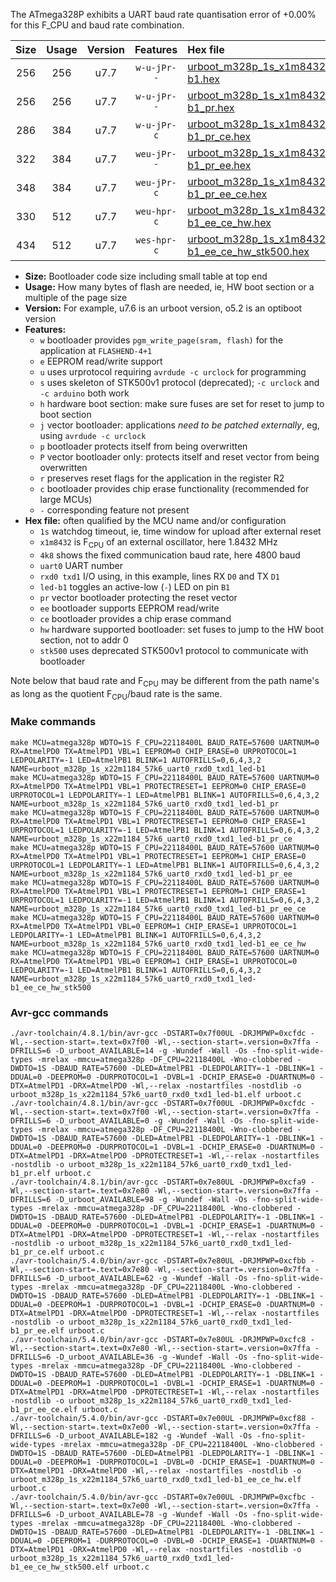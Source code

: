 The ATmega328P exhibits a UART baud rate quantisation error of +0.00% for this F_CPU and baud rate combination.

|Size|Usage|Version|Features|Hex file|
|:-:|:-:|:-:|:-:|:--|
|256|256|u7.7|`w-u-jPr--`|[urboot_m328p_1s_x1m8432_4k8_uart0_rxd0_txd1_led-b1.hex](https://raw.githubusercontent.com/stefanrueger/urboot.hex/main/boards/timeduino/atmega328p/watchdog_1_s/external_oscillator_x/%2B1m843200_hz/%2B%2B%2B4k8_baud/uart0_rxd0_txd1/led-b1/urboot_m328p_1s_x1m8432_4k8_uart0_rxd0_txd1_led-b1.hex)|
|256|256|u7.7|`w-u-jPr--`|[urboot_m328p_1s_x1m8432_4k8_uart0_rxd0_txd1_led-b1_pr.hex](https://raw.githubusercontent.com/stefanrueger/urboot.hex/main/boards/timeduino/atmega328p/watchdog_1_s/external_oscillator_x/%2B1m843200_hz/%2B%2B%2B4k8_baud/uart0_rxd0_txd1/led-b1/urboot_m328p_1s_x1m8432_4k8_uart0_rxd0_txd1_led-b1_pr.hex)|
|286|384|u7.7|`w-u-jPr-c`|[urboot_m328p_1s_x1m8432_4k8_uart0_rxd0_txd1_led-b1_pr_ce.hex](https://raw.githubusercontent.com/stefanrueger/urboot.hex/main/boards/timeduino/atmega328p/watchdog_1_s/external_oscillator_x/%2B1m843200_hz/%2B%2B%2B4k8_baud/uart0_rxd0_txd1/led-b1/urboot_m328p_1s_x1m8432_4k8_uart0_rxd0_txd1_led-b1_pr_ce.hex)|
|322|384|u7.7|`weu-jPr--`|[urboot_m328p_1s_x1m8432_4k8_uart0_rxd0_txd1_led-b1_pr_ee.hex](https://raw.githubusercontent.com/stefanrueger/urboot.hex/main/boards/timeduino/atmega328p/watchdog_1_s/external_oscillator_x/%2B1m843200_hz/%2B%2B%2B4k8_baud/uart0_rxd0_txd1/led-b1/urboot_m328p_1s_x1m8432_4k8_uart0_rxd0_txd1_led-b1_pr_ee.hex)|
|348|384|u7.7|`weu-jPr-c`|[urboot_m328p_1s_x1m8432_4k8_uart0_rxd0_txd1_led-b1_pr_ee_ce.hex](https://raw.githubusercontent.com/stefanrueger/urboot.hex/main/boards/timeduino/atmega328p/watchdog_1_s/external_oscillator_x/%2B1m843200_hz/%2B%2B%2B4k8_baud/uart0_rxd0_txd1/led-b1/urboot_m328p_1s_x1m8432_4k8_uart0_rxd0_txd1_led-b1_pr_ee_ce.hex)|
|330|512|u7.7|`weu-hpr-c`|[urboot_m328p_1s_x1m8432_4k8_uart0_rxd0_txd1_led-b1_ee_ce_hw.hex](https://raw.githubusercontent.com/stefanrueger/urboot.hex/main/boards/timeduino/atmega328p/watchdog_1_s/external_oscillator_x/%2B1m843200_hz/%2B%2B%2B4k8_baud/uart0_rxd0_txd1/led-b1/urboot_m328p_1s_x1m8432_4k8_uart0_rxd0_txd1_led-b1_ee_ce_hw.hex)|
|434|512|u7.7|`wes-hpr-c`|[urboot_m328p_1s_x1m8432_4k8_uart0_rxd0_txd1_led-b1_ee_ce_hw_stk500.hex](https://raw.githubusercontent.com/stefanrueger/urboot.hex/main/boards/timeduino/atmega328p/watchdog_1_s/external_oscillator_x/%2B1m843200_hz/%2B%2B%2B4k8_baud/uart0_rxd0_txd1/led-b1/urboot_m328p_1s_x1m8432_4k8_uart0_rxd0_txd1_led-b1_ee_ce_hw_stk500.hex)|

- **Size:** Bootloader code size including small table at top end
- **Usage:** How many bytes of flash are needed, ie, HW boot section or a multiple of the page size
- **Version:** For example, u7.6 is an urboot version, o5.2 is an optiboot version
- **Features:**
  + `w` bootloader provides `pgm_write_page(sram, flash)` for the application at `FLASHEND-4+1`
  + `e` EEPROM read/write support
  + `u` uses urprotocol requiring `avrdude -c urclock` for programming
  + `s` uses skeleton of STK500v1 protocol (deprecated); `-c urclock` and `-c arduino` both work
  + `h` hardware boot section: make sure fuses are set for reset to jump to boot section
  + `j` vector bootloader: applications *need to be patched externally*, eg, using `avrdude -c urclock`
  + `p` bootloader protects itself from being overwritten
  + `P` vector bootloader only: protects itself and reset vector from being overwritten
  + `r` preserves reset flags for the application in the register R2
  + `c` bootloader provides chip erase functionality (recommended for large MCUs)
  + `-` corresponding feature not present
- **Hex file:** often qualified by the MCU name and/or configuration
  + `1s` watchdog timeout, ie, time window for upload after external reset
  + `x1m8432` is F<sub>CPU</sub> of an external oscillator, here 1.8432 MHz
  + `4k8` shows the fixed communication baud rate, here 4800 baud
  + `uart0` UART number
  + `rxd0 txd1` I/O using, in this example, lines RX `D0` and TX `D1`
  + `led-b1` toggles an active-low (`-`) LED on pin `B1`
  + `pr` vector bootloader protecting the reset vector
  + `ee` bootloader supports EEPROM read/write
  + `ce` bootloader provides a chip erase command
  + `hw` hardware supported bootloader: set fuses to jump to the HW boot section, not to addr 0
  + `stk500` uses deprecated STK500v1 protocol to communicate with bootloader


Note below that baud rate and F<sub>CPU</sub> may be different from the path name's as long as the quotient F<sub>CPU</sub>/baud rate is the same.

### Make commands
```
make MCU=atmega328p WDTO=1S F_CPU=22118400L BAUD_RATE=57600 UARTNUM=0 RX=AtmelPD0 TX=AtmelPD1 VBL=1 EEPROM=0 CHIP_ERASE=0 URPROTOCOL=1 LEDPOLARITY=-1 LED=AtmelPB1 BLINK=1 AUTOFRILLS=0,6,4,3,2 NAME=urboot_m328p_1s_x22m1184_57k6_uart0_rxd0_txd1_led-b1
make MCU=atmega328p WDTO=1S F_CPU=22118400L BAUD_RATE=57600 UARTNUM=0 RX=AtmelPD0 TX=AtmelPD1 VBL=1 PROTECTRESET=1 EEPROM=0 CHIP_ERASE=0 URPROTOCOL=1 LEDPOLARITY=-1 LED=AtmelPB1 BLINK=1 AUTOFRILLS=0,6,4,3,2 NAME=urboot_m328p_1s_x22m1184_57k6_uart0_rxd0_txd1_led-b1_pr
make MCU=atmega328p WDTO=1S F_CPU=22118400L BAUD_RATE=57600 UARTNUM=0 RX=AtmelPD0 TX=AtmelPD1 VBL=1 PROTECTRESET=1 EEPROM=0 CHIP_ERASE=1 URPROTOCOL=1 LEDPOLARITY=-1 LED=AtmelPB1 BLINK=1 AUTOFRILLS=0,6,4,3,2 NAME=urboot_m328p_1s_x22m1184_57k6_uart0_rxd0_txd1_led-b1_pr_ce
make MCU=atmega328p WDTO=1S F_CPU=22118400L BAUD_RATE=57600 UARTNUM=0 RX=AtmelPD0 TX=AtmelPD1 VBL=1 PROTECTRESET=1 EEPROM=1 CHIP_ERASE=0 URPROTOCOL=1 LEDPOLARITY=-1 LED=AtmelPB1 BLINK=1 AUTOFRILLS=0,6,4,3,2 NAME=urboot_m328p_1s_x22m1184_57k6_uart0_rxd0_txd1_led-b1_pr_ee
make MCU=atmega328p WDTO=1S F_CPU=22118400L BAUD_RATE=57600 UARTNUM=0 RX=AtmelPD0 TX=AtmelPD1 VBL=1 PROTECTRESET=1 EEPROM=1 CHIP_ERASE=1 URPROTOCOL=1 LEDPOLARITY=-1 LED=AtmelPB1 BLINK=1 AUTOFRILLS=0,6,4,3,2 NAME=urboot_m328p_1s_x22m1184_57k6_uart0_rxd0_txd1_led-b1_pr_ee_ce
make MCU=atmega328p WDTO=1S F_CPU=22118400L BAUD_RATE=57600 UARTNUM=0 RX=AtmelPD0 TX=AtmelPD1 VBL=0 EEPROM=1 CHIP_ERASE=1 URPROTOCOL=1 LEDPOLARITY=-1 LED=AtmelPB1 BLINK=1 AUTOFRILLS=0,6,4,3,2 NAME=urboot_m328p_1s_x22m1184_57k6_uart0_rxd0_txd1_led-b1_ee_ce_hw
make MCU=atmega328p WDTO=1S F_CPU=22118400L BAUD_RATE=57600 UARTNUM=0 RX=AtmelPD0 TX=AtmelPD1 VBL=0 EEPROM=1 CHIP_ERASE=1 URPROTOCOL=0 LEDPOLARITY=-1 LED=AtmelPB1 BLINK=1 AUTOFRILLS=0,6,4,3,2 NAME=urboot_m328p_1s_x22m1184_57k6_uart0_rxd0_txd1_led-b1_ee_ce_hw_stk500
```

### Avr-gcc commands
```
./avr-toolchain/4.8.1/bin/avr-gcc -DSTART=0x7f00UL -DRJMPWP=0xcfdc -Wl,--section-start=.text=0x7f00 -Wl,--section-start=.version=0x7ffa -DFRILLS=6 -D_urboot_AVAILABLE=14 -g -Wundef -Wall -Os -fno-split-wide-types -mrelax -mmcu=atmega328p -DF_CPU=22118400L -Wno-clobbered -DWDTO=1S -DBAUD_RATE=57600 -DLED=AtmelPB1 -DLEDPOLARITY=-1 -DBLINK=1 -DDUAL=0 -DEEPROM=0 -DURPROTOCOL=1 -DVBL=1 -DCHIP_ERASE=0 -DUARTNUM=0 -DTX=AtmelPD1 -DRX=AtmelPD0 -Wl,--relax -nostartfiles -nostdlib -o urboot_m328p_1s_x22m1184_57k6_uart0_rxd0_txd1_led-b1.elf urboot.c
./avr-toolchain/4.8.1/bin/avr-gcc -DSTART=0x7f00UL -DRJMPWP=0xcfdc -Wl,--section-start=.text=0x7f00 -Wl,--section-start=.version=0x7ffa -DFRILLS=6 -D_urboot_AVAILABLE=0 -g -Wundef -Wall -Os -fno-split-wide-types -mrelax -mmcu=atmega328p -DF_CPU=22118400L -Wno-clobbered -DWDTO=1S -DBAUD_RATE=57600 -DLED=AtmelPB1 -DLEDPOLARITY=-1 -DBLINK=1 -DDUAL=0 -DEEPROM=0 -DURPROTOCOL=1 -DVBL=1 -DCHIP_ERASE=0 -DUARTNUM=0 -DTX=AtmelPD1 -DRX=AtmelPD0 -DPROTECTRESET=1 -Wl,--relax -nostartfiles -nostdlib -o urboot_m328p_1s_x22m1184_57k6_uart0_rxd0_txd1_led-b1_pr.elf urboot.c
./avr-toolchain/4.8.1/bin/avr-gcc -DSTART=0x7e80UL -DRJMPWP=0xcfa9 -Wl,--section-start=.text=0x7e80 -Wl,--section-start=.version=0x7ffa -DFRILLS=6 -D_urboot_AVAILABLE=98 -g -Wundef -Wall -Os -fno-split-wide-types -mrelax -mmcu=atmega328p -DF_CPU=22118400L -Wno-clobbered -DWDTO=1S -DBAUD_RATE=57600 -DLED=AtmelPB1 -DLEDPOLARITY=-1 -DBLINK=1 -DDUAL=0 -DEEPROM=0 -DURPROTOCOL=1 -DVBL=1 -DCHIP_ERASE=1 -DUARTNUM=0 -DTX=AtmelPD1 -DRX=AtmelPD0 -DPROTECTRESET=1 -Wl,--relax -nostartfiles -nostdlib -o urboot_m328p_1s_x22m1184_57k6_uart0_rxd0_txd1_led-b1_pr_ce.elf urboot.c
./avr-toolchain/5.4.0/bin/avr-gcc -DSTART=0x7e80UL -DRJMPWP=0xcfbb -Wl,--section-start=.text=0x7e80 -Wl,--section-start=.version=0x7ffa -DFRILLS=6 -D_urboot_AVAILABLE=62 -g -Wundef -Wall -Os -fno-split-wide-types -mrelax -mmcu=atmega328p -DF_CPU=22118400L -Wno-clobbered -DWDTO=1S -DBAUD_RATE=57600 -DLED=AtmelPB1 -DLEDPOLARITY=-1 -DBLINK=1 -DDUAL=0 -DEEPROM=1 -DURPROTOCOL=1 -DVBL=1 -DCHIP_ERASE=0 -DUARTNUM=0 -DTX=AtmelPD1 -DRX=AtmelPD0 -DPROTECTRESET=1 -Wl,--relax -nostartfiles -nostdlib -o urboot_m328p_1s_x22m1184_57k6_uart0_rxd0_txd1_led-b1_pr_ee.elf urboot.c
./avr-toolchain/5.4.0/bin/avr-gcc -DSTART=0x7e80UL -DRJMPWP=0xcfc8 -Wl,--section-start=.text=0x7e80 -Wl,--section-start=.version=0x7ffa -DFRILLS=6 -D_urboot_AVAILABLE=36 -g -Wundef -Wall -Os -fno-split-wide-types -mrelax -mmcu=atmega328p -DF_CPU=22118400L -Wno-clobbered -DWDTO=1S -DBAUD_RATE=57600 -DLED=AtmelPB1 -DLEDPOLARITY=-1 -DBLINK=1 -DDUAL=0 -DEEPROM=1 -DURPROTOCOL=1 -DVBL=1 -DCHIP_ERASE=1 -DUARTNUM=0 -DTX=AtmelPD1 -DRX=AtmelPD0 -DPROTECTRESET=1 -Wl,--relax -nostartfiles -nostdlib -o urboot_m328p_1s_x22m1184_57k6_uart0_rxd0_txd1_led-b1_pr_ee_ce.elf urboot.c
./avr-toolchain/5.4.0/bin/avr-gcc -DSTART=0x7e00UL -DRJMPWP=0xcf88 -Wl,--section-start=.text=0x7e00 -Wl,--section-start=.version=0x7ffa -DFRILLS=6 -D_urboot_AVAILABLE=182 -g -Wundef -Wall -Os -fno-split-wide-types -mrelax -mmcu=atmega328p -DF_CPU=22118400L -Wno-clobbered -DWDTO=1S -DBAUD_RATE=57600 -DLED=AtmelPB1 -DLEDPOLARITY=-1 -DBLINK=1 -DDUAL=0 -DEEPROM=1 -DURPROTOCOL=1 -DVBL=0 -DCHIP_ERASE=1 -DUARTNUM=0 -DTX=AtmelPD1 -DRX=AtmelPD0 -Wl,--relax -nostartfiles -nostdlib -o urboot_m328p_1s_x22m1184_57k6_uart0_rxd0_txd1_led-b1_ee_ce_hw.elf urboot.c
./avr-toolchain/5.4.0/bin/avr-gcc -DSTART=0x7e00UL -DRJMPWP=0xcfbc -Wl,--section-start=.text=0x7e00 -Wl,--section-start=.version=0x7ffa -DFRILLS=6 -D_urboot_AVAILABLE=78 -g -Wundef -Wall -Os -fno-split-wide-types -mrelax -mmcu=atmega328p -DF_CPU=22118400L -Wno-clobbered -DWDTO=1S -DBAUD_RATE=57600 -DLED=AtmelPB1 -DLEDPOLARITY=-1 -DBLINK=1 -DDUAL=0 -DEEPROM=1 -DURPROTOCOL=0 -DVBL=0 -DCHIP_ERASE=1 -DUARTNUM=0 -DTX=AtmelPD1 -DRX=AtmelPD0 -Wl,--relax -nostartfiles -nostdlib -o urboot_m328p_1s_x22m1184_57k6_uart0_rxd0_txd1_led-b1_ee_ce_hw_stk500.elf urboot.c
```

